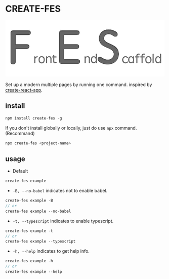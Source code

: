 # CREATE-FES

![logo](./media/logo.png)

Set up a modern multiple pages by running one command. inspired by [create-react-app](https://github.com/facebook/create-react-app).

## install
```js
npm install create-fes -g
```
If you don't install globally or locally, just do use `npx` command.(Recommand)
```js
npx create-fes <project-name>
```

## usage
- Default
```js
create-fes example
```
- `-B, --no-babel` indicates not to enable babel.

```js
create-fes example -B
// or
create-fes example --no-babel
```
- `-t, --typescript` indicates to enable typescript.

```js
create-fes example -t
// or
create-fes example --typescript
```
- `-h, --help` indicates to get help info.

```js
create-fes example -h
// or
create-fes example --help
```
